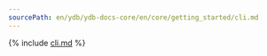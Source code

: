 ```yaml
---
sourcePath: en/ydb/ydb-docs-core/en/core/getting_started/cli.md
---
```

{% include [cli.md](_includes/cli.md) %}
